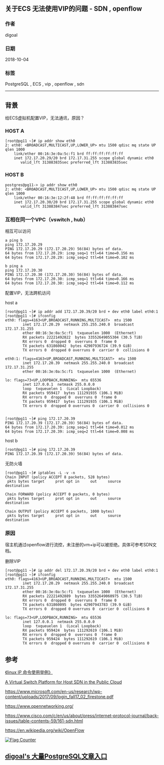 ## 关于ECS 无法使用VIP的问题 - SDN , openflow  
                                                                     
### 作者                                                                     
digoal                                                                     
                                                                     
### 日期                                                                     
2018-10-04                                                                   
                                                                     
### 标签                                                                     
PostgreSQL , ECS , vip , openflow , sdn    
                                                                     
----                                                                     
                                                                     
## 背景   
给ECS虚拟机配置VIP，无法通讯，原因？   
  
### HOST A  
```
[root@pg11 ~]# ip addr show eth0  
2: eth0: <BROADCAST,MULTICAST,UP,LOWER_UP> mtu 1500 qdisc mq state UP qlen 1000  
    link/ether 00:16:3e:0a:5c:f1 brd ff:ff:ff:ff:ff:ff  
    inet 172.17.20.29/20 brd 172.17.31.255 scope global dynamic eth0  
       valid_lft 313883835sec preferred_lft 313883835sec  
```
  
### HOST B  
```
postgres@pg11-> ip addr show eth0  
2: eth0: <BROADCAST,MULTICAST,UP,LOWER_UP> mtu 1500 qdisc mq state UP qlen 1000  
    link/ether 00:16:3e:12:2f:48 brd ff:ff:ff:ff:ff:ff  
    inet 172.17.20.30/20 brd 172.17.31.255 scope global dynamic eth0  
       valid_lft 313883847sec preferred_lft 313883847sec  
```
  
### 互相在同一个VPC（vswitch , hub）  
相互可以访问  
  
```  
a ping b  
ping 172.17.20.29  
PING 172.17.20.29 (172.17.20.29) 56(84) bytes of data.  
64 bytes from 172.17.20.29: icmp_seq=1 ttl=64 time=0.156 ms  
64 bytes from 172.17.20.29: icmp_seq=2 ttl=64 time=0.102 ms  
  
b ping a  
ping 172.17.20.30  
PING 172.17.20.30 (172.17.20.30) 56(84) bytes of data.  
64 bytes from 172.17.20.30: icmp_seq=1 ttl=64 time=0.166 ms  
64 bytes from 172.17.20.30: icmp_seq=2 ttl=64 time=0.112 ms  
```  
  
配置VIP，无法跨机访问  
  
host a  
  
```  
[root@pg11 ~]# ip addr add 172.17.20.39/20 brd + dev eth0 label eth0:1  
[root@pg11 ~]# ifconfig  
eth0: flags=4163<UP,BROADCAST,RUNNING,MULTICAST>  mtu 1500  
        inet 172.17.20.29  netmask 255.255.240.0  broadcast 172.17.31.255  
        ether 00:16:3e:0a:5c:f1  txqueuelen 1000  (Ethernet)  
        RX packets 22221492822  bytes 33552649055304 (30.5 TiB)  
        RX errors 0  dropped 0  overruns 0  frame 0  
        TX packets 631860042  bytes 42907936724 (39.9 GiB)  
        TX errors 0  dropped 0 overruns 0  carrier 0  collisions 0  
  
eth0:1: flags=4163<UP,BROADCAST,RUNNING,MULTICAST>  mtu 1500  
        inet 172.17.20.39  netmask 255.255.240.0  broadcast 172.17.31.255  
        ether 00:16:3e:0a:5c:f1  txqueuelen 1000  (Ethernet)  
  
lo: flags=73<UP,LOOPBACK,RUNNING>  mtu 65536  
        inet 127.0.0.1  netmask 255.0.0.0  
        loop  txqueuelen 1  (Local Loopback)  
        RX packets 959417  bytes 111291935 (106.1 MiB)  
        RX errors 0  dropped 0  overruns 0  frame 0  
        TX packets 959417  bytes 111291935 (106.1 MiB)  
        TX errors 0  dropped 0 overruns 0  carrier 0  collisions 0  
  
  
[root@pg11 ~]# ping 172.17.20.39  
PING 172.17.20.39 (172.17.20.39) 56(84) bytes of data.  
64 bytes from 172.17.20.39: icmp_seq=1 ttl=64 time=0.012 ms  
64 bytes from 172.17.20.39: icmp_seq=2 ttl=64 time=0.008 ms  
```  
  
host b  
  
```  
[root@pg11 ~]# ping 172.17.20.39  
PING 172.17.20.39 (172.17.20.39) 56(84) bytes of data.  
```  
  
无防火墙  
  
```  
[root@pg11 ~]# iptables -L -v -n  
Chain INPUT (policy ACCEPT 8 packets, 528 bytes)  
 pkts bytes target     prot opt in     out     source               destination           
  
Chain FORWARD (policy ACCEPT 0 packets, 0 bytes)  
 pkts bytes target     prot opt in     out     source               destination           
  
Chain OUTPUT (policy ACCEPT 6 packets, 1000 bytes)  
 pkts bytes target     prot opt in     out     source               destination  
```  
  
### 原因  
宿主机通过openflow进行流控，未注册的vm+ip可以被拒绝。具体可参考SDN文档。    
  
删除VIP  
  
```  
[root@pg11 ~]# ip addr del 172.17.20.39/20 brd + dev eth0 label eth0:1  
[root@pg11 ~]# ifconfig  
eth0: flags=4163<UP,BROADCAST,RUNNING,MULTICAST>  mtu 1500  
        inet 172.17.20.29  netmask 255.255.240.0  broadcast 172.17.31.255  
        ether 00:16:3e:0a:5c:f1  txqueuelen 1000  (Ethernet)  
        RX packets 22221492889  bytes 33552649060975 (30.5 TiB)  
        RX errors 0  dropped 0  overruns 0  frame 0  
        TX packets 631860095  bytes 42907943783 (39.9 GiB)  
        TX errors 0  dropped 0 overruns 0  carrier 0  collisions 0  
  
lo: flags=73<UP,LOOPBACK,RUNNING>  mtu 65536  
        inet 127.0.0.1  netmask 255.0.0.0  
        loop  txqueuelen 1  (Local Loopback)  
        RX packets 959424  bytes 111292619 (106.1 MiB)  
        RX errors 0  dropped 0  overruns 0  frame 0  
        TX packets 959424  bytes 111292619 (106.1 MiB)  
        TX errors 0  dropped 0 overruns 0  carrier 0  collisions 0  
```  
  
## 参考  
[《linux IP 命令使用举例》](../201611/20161112_01.md)    
  
[A Virtual Switch Platform for Host SDN in the Public Cloud](20181005_01_doc_001.pdf)    
  
https://www.microsoft.com/en-us/research/wp-content/uploads/2017/09/login_fall17_02_firestone.pdf  
  
https://www.opennetworking.org/  
  
https://www.cisco.com/c/en/us/about/press/internet-protocol-journal/back-issues/table-contents-59/161-sdn.html  
  
https://en.wikipedia.org/wiki/OpenFlow  
  
  
<a rel="nofollow" href="http://info.flagcounter.com/h9V1"  ><img src="http://s03.flagcounter.com/count/h9V1/bg_FFFFFF/txt_000000/border_CCCCCC/columns_2/maxflags_12/viewers_0/labels_0/pageviews_0/flags_0/"  alt="Flag Counter"  border="0"  ></a>  
  
  
## [digoal's 大量PostgreSQL文章入口](https://github.com/digoal/blog/blob/master/README.md "22709685feb7cab07d30f30387f0a9ae")
  
